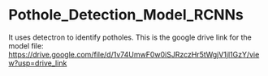 # Pothole_Detection_Model_RCNNs
It uses detectron to identify potholes.
This is the google drive link for the model file: https://drive.google.com/file/d/1v74UmwF0w0iSJRzczHr5tWgjV1jl1GzY/view?usp=drive_link
